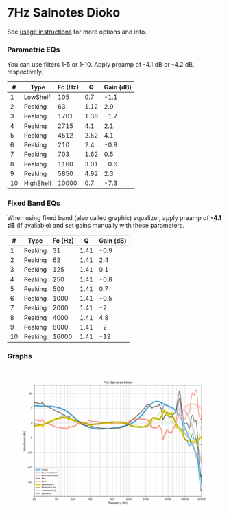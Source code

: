 # 7Hz Salnotes Dioko
See [usage instructions](https://github.com/jaakkopasanen/AutoEq#usage) for more options and info.

### Parametric EQs
You can use filters 1-5 or 1-10. Apply preamp of -4.1 dB or -4.2 dB, respectively.

|   # | Type      |   Fc (Hz) |    Q |   Gain (dB) |
|-----|-----------|-----------|------|-------------|
|   1 | LowShelf  |       105 | 0.7  |        -1.1 |
|   2 | Peaking   |        63 | 1.12 |         2.9 |
|   3 | Peaking   |      1701 | 1.36 |        -1.7 |
|   4 | Peaking   |      2715 | 4.1  |         2.1 |
|   5 | Peaking   |      4512 | 2.52 |         4.1 |
|   6 | Peaking   |       210 | 2.4  |        -0.9 |
|   7 | Peaking   |       703 | 1.62 |         0.5 |
|   8 | Peaking   |      1160 | 3.01 |        -0.6 |
|   9 | Peaking   |      5850 | 4.92 |         2.3 |
|  10 | HighShelf |     10000 | 0.7  |        -7.3 |

### Fixed Band EQs
When using fixed band (also called graphic) equalizer, apply preamp of **-4.1 dB** (if available) and set gains manually with these parameters.

|   # | Type    |   Fc (Hz) |    Q |   Gain (dB) |
|-----|---------|-----------|------|-------------|
|   1 | Peaking |        31 | 1.41 |        -0.9 |
|   2 | Peaking |        62 | 1.41 |         2.4 |
|   3 | Peaking |       125 | 1.41 |         0.1 |
|   4 | Peaking |       250 | 1.41 |        -0.8 |
|   5 | Peaking |       500 | 1.41 |         0.7 |
|   6 | Peaking |      1000 | 1.41 |        -0.5 |
|   7 | Peaking |      2000 | 1.41 |        -2   |
|   8 | Peaking |      4000 | 1.41 |         4.8 |
|   9 | Peaking |      8000 | 1.41 |        -2   |
|  10 | Peaking |     16000 | 1.41 |       -12   |

### Graphs
![](./7Hz%20Salnotes%20Dioko.png)
